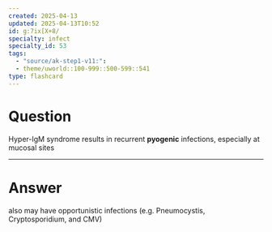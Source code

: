 ```yaml
---
created: 2025-04-13
updated: 2025-04-13T10:52
id: g:7ix[X+8/
specialty: infect
specialty_id: 53
tags:
  - "source/ak-step1-v11:": 
  - theme/uworld::100-999::500-599::541
type: flashcard
---
```


# Question
Hyper-IgM syndrome results in recurrent **pyogenic** infections, especially at mucosal sites

---

# Answer
also may have opportunistic infections (e.g. Pneumocystis, Cryptosporidium, and CMV)
